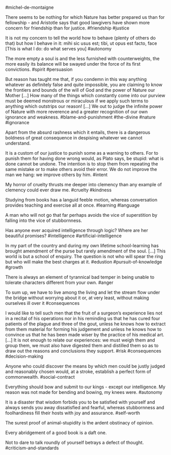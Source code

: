 #michel-de-montaigne 

There seems to be nothing for which Nature has better prepared us than for fellowship - and Aristotle says that good lawgivers have shown more concern for friendship than for justice. 
#friendship #justice 

It is not my concern to tell the world how to behave (plenty of others do that) but how I behave in it: mihi sic usus est; tibi, ut opus est facto, face \[This is what I do: do what serves you\] #autonomy 

The more empty a soul is and the less furnished with counterweights, the more easily its balance will be swayed under the force of its first convictions. 
#spirit #persuasion 

But reason has taught me that, if you condemn in this way anything whatever as definitely false and quite impossible, you are claiming to know the frontiers and bounds of the will of God and the power of Nature our Mother \[...\] How many of the things which constantly come into our purview must be deemed monstrous or miraculous if we apply such terms to anything which outstrips our reason! \[...\] We out to judge the infinite power of Nature with more reverence and a greater recognition of our own ignorance and weakness. 
#blame-and-punishment #the-divine #nature #ignorance 

Apart from the absurd rashness which it entails, there is a dangerous boldness of great consequence in despising whatever we cannot understand. 

It is a custom of our justice to punish some as a warning to others. For to punish them for having done wrong would, as Plato says, be stupid: what is done cannot be undone. The intention is to stop them from repeating the same mistake or to make others avoid their error. We do not improve the man we hang: we improve others by him. #intent

My horror of cruelty thrusts me deeper into clemency than any example of clemency could ever draw me. #cruelty #kindness 

Studying from books has a languid feeble motion, whereas conversation provides teaching and exercise all at once.
#learning #language

A man who will not go that far perhaps avoids the vice of superstition by falling into the vice of stubbornness. 

Has anyone ever acquired intelligence through logic? Where are her beautiful promises? 
#intelligence #artificial-intelligence 

In my part of the country and during my own lifetime school-learning has brought amendment of the purse but rarely amendment of the soul. \[...\] This world is but a school of enquiry. The question is not who will spear the ring but who will make the best charges at it. 
#edustion #pursuit-of-knowledge #growth 

There is always an element of tyrannical bad temper in being unable to tolerate characters different from your own.
#anger 

To sum up, we have to live among the living and let the stream flow under the bridge without worrying about it or, at very least, without making ourselves ill over it 
#consequences 

I would like to tell such men that the fruit of a surgeon’s experience lies not in a recital of his operations nor in his reminding us that he has cured four patients of the plague and three of the gout, unless he knows how to extract from them material for forming his judgement and unless he knows how to convince us that he has been made wiser by the practice of his medical art. \[...\] It is not enough to relate our experiences: we must weigh them and group them, we must also have digested them and distilled them so as to draw out the reasons and conclusions they support. 
#risk #consequences #decision-making 

Anyone who could discover the means by which men could be justly judged and reasonably chosen would, at a stroke, establish a perfect form of commonwealth. 
#social-contract 

Everything should bow and submit to our kings - except our intelligence. My reason was not made for bending and bowing, my knees were. 
#autonomy 

It is a disaster that wisdom forbids you to be satisfied with yourself and always sends you away dissatisfied and fearful, whereas stubbornness and foolhardiness fill their hosts with joy and assurance.
#self-worth 

The surest proof of animal-stupidity is the ardent obstinacy of opinion.

Every abridgement of a good book is a daft one.

Not to dare to talk roundly of yourself betrays a defect of thought.
#criticism-and-standards 